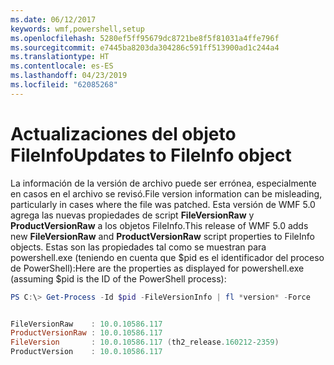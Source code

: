 ```yaml
---
ms.date: 06/12/2017
keywords: wmf,powershell,setup
ms.openlocfilehash: 5280ef5ff95679dc8721be8f5f81031a4ffe796f
ms.sourcegitcommit: e7445ba8203da304286c591ff513900ad1c244a4
ms.translationtype: HT
ms.contentlocale: es-ES
ms.lasthandoff: 04/23/2019
ms.locfileid: "62085268"
---
```

# <a name="updates-to-fileinfo-object"></a><span data-ttu-id="2cb33-102">Actualizaciones del objeto FileInfo</span><span class="sxs-lookup"><span data-stu-id="2cb33-102">Updates to FileInfo object</span></span>
<span data-ttu-id="2cb33-103">La información de la versión de archivo puede ser errónea, especialmente en casos en el archivo se revisó.</span><span class="sxs-lookup"><span data-stu-id="2cb33-103">File version information can be misleading, particularly in cases where the file was patched.</span></span> <span data-ttu-id="2cb33-104">Esta versión de WMF 5.0 agrega las nuevas propiedades de script **FileVersionRaw** y **ProductVersionRaw** a los objetos FileInfo.</span><span class="sxs-lookup"><span data-stu-id="2cb33-104">This release of WMF 5.0 adds new **FileVersionRaw** and **ProductVersionRaw** script properties to FileInfo objects.</span></span> <span data-ttu-id="2cb33-105">Estas son las propiedades tal como se muestran para powershell.exe (teniendo en cuenta que $pid es el identificador del proceso de PowerShell):</span><span class="sxs-lookup"><span data-stu-id="2cb33-105">Here are the properties as displayed for powershell.exe (assuming $pid is the ID of the PowerShell process):</span></span>

```powershell
PS C:\> Get-Process -Id $pid -FileVersionInfo | fl *version* -Force


FileVersionRaw    : 10.0.10586.117
ProductVersionRaw : 10.0.10586.117
FileVersion       : 10.0.10586.117 (th2_release.160212-2359)
ProductVersion    : 10.0.10586.117
